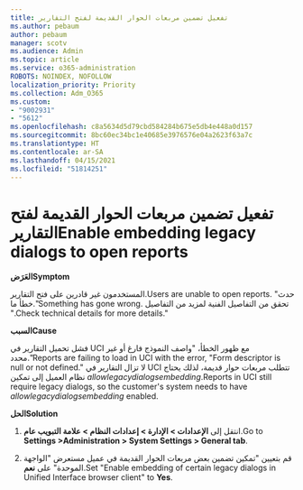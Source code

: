 ```yaml
---
title: تفعيل تضمين مربعات الحوار القديمة لفتح التقارير
ms.author: pebaum
author: pebaum
manager: scotv
ms.audience: Admin
ms.topic: article
ms.service: o365-administration
ROBOTS: NOINDEX, NOFOLLOW
localization_priority: Priority
ms.collection: Adm_O365
ms.custom:
- "9002931"
- "5612"
ms.openlocfilehash: c8a5634d5d79cbd584284b675e5db4e448a0d157
ms.sourcegitcommit: 8bc60ec34bc1e40685e3976576e04a2623f63a7c
ms.translationtype: HT
ms.contentlocale: ar-SA
ms.lasthandoff: 04/15/2021
ms.locfileid: "51814251"
---
```

# <a name="enable-embedding-legacy-dialogs-to-open-reports"></a><span data-ttu-id="4d417-102">تفعيل تضمين مربعات الحوار القديمة لفتح التقارير</span><span class="sxs-lookup"><span data-stu-id="4d417-102">Enable embedding legacy dialogs to open reports</span></span>

<span data-ttu-id="4d417-103">**العَرَض**</span><span class="sxs-lookup"><span data-stu-id="4d417-103">**Symptom**</span></span>

<span data-ttu-id="4d417-104">المستخدمون غير قادرين على فتح التقارير.</span><span class="sxs-lookup"><span data-stu-id="4d417-104">Users are unable to open reports.</span></span> <span data-ttu-id="4d417-105">"حدث خطأ ما.</span><span class="sxs-lookup"><span data-stu-id="4d417-105">"Something has gone wrong.</span></span> <span data-ttu-id="4d417-106">تحقق من التفاصيل الفنية لمزيد من التفاصيل ".</span><span class="sxs-lookup"><span data-stu-id="4d417-106">Check technical details for more details."</span></span>

<span data-ttu-id="4d417-107">**السبب**</span><span class="sxs-lookup"><span data-stu-id="4d417-107">**Cause**</span></span>

<span data-ttu-id="4d417-108">فشل تحميل التقارير في UCI مع ظهور الخطأ، "واصف النموذج فارغ أو غير محدد."</span><span class="sxs-lookup"><span data-stu-id="4d417-108">Reports are failing to load in UCI with the error, "Form descriptor is null or not defined."</span></span> <span data-ttu-id="4d417-109">لا تزال التقارير في UCI تتطلب مربعات حوار قديمة، لذلك يحتاج نظام العميل إلى تمكين *allowlegacydialogsembedding*.</span><span class="sxs-lookup"><span data-stu-id="4d417-109">Reports in UCI still require legacy dialogs, so the customer's system needs to have *allowlegacydialogsembedding* enabled.</span></span>

<span data-ttu-id="4d417-110">**الحل**</span><span class="sxs-lookup"><span data-stu-id="4d417-110">**Solution**</span></span>

1. <span data-ttu-id="4d417-111">انتقل إلى **الإعدادات > الإدارة > إعدادات النظام > علامة التبويب عام**.</span><span class="sxs-lookup"><span data-stu-id="4d417-111">Go to **Settings >Administration > System Settings > General tab**.</span></span>

2. <span data-ttu-id="4d417-112">قم بتعيين "تمكين تضمين بعض مربعات الحوار القديمة في عميل مستعرض "الواجهة الموحدة" على **نعم**.</span><span class="sxs-lookup"><span data-stu-id="4d417-112">Set "Enable embedding of certain legacy dialogs in Unified Interface browser client" to **Yes**.</span></span>

